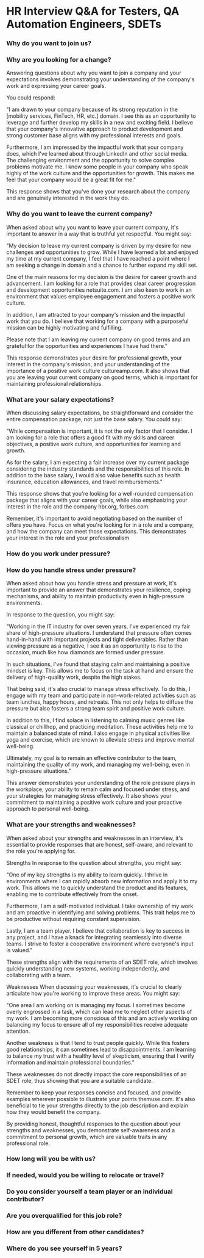 # HR Interview Q&amp;A for Testers, QA Automation Engineers, SDETs

### Why do you want to join us?
### Why are you looking for a change?

Answering questions about why you want to join a company and your expectations involves demonstrating your understanding of the company's work and expressing your career goals.

You could respond:

"I am drawn to your company because of its strong reputation in the [mobility services, FinTech, HR, etc.] domain. I see this as an opportunity to leverage and further develop my skills in a new and exciting field. I believe that your company's innovative approach to product development and strong customer base aligns with my professional interests and goals.

Furthermore, I am impressed by the impactful work that your company does, which I've learned about through LinkedIn and other social media. The challenging environment and the opportunity to solve complex problems motivate me. I know some people in your company who speak highly of the work culture and the opportunities for growth. This makes me feel that your company would be a great fit for me."

This response shows that you've done your research about the company and are genuinely interested in the work they do.

### Why do you want to leave the current company?

When asked about why you want to leave your current company, it's important to answer in a way that is truthful yet respectful. You might say:

"My decision to leave my current company is driven by my desire for new challenges and opportunities to grow. While I have learned a lot and enjoyed my time at my current company, I feel that I have reached a point where I am seeking a change in domain and a chance to further expand my skill set.

One of the main reasons for my decision is the desire for career growth and advancement. I am looking for a role that provides clear career progression and development opportunities netsuite.com. I am also keen to work in an environment that values employee engagement and fosters a positive work culture.

In addition, I am attracted to your company's mission and the impactful work that you do. I believe that working for a company with a purposeful mission can be highly motivating and fulfilling.

Please note that I am leaving my current company on good terms and am grateful for the opportunities and experiences I have had there."

This response demonstrates your desire for professional growth, your interest in the company's mission, and your understanding of the importance of a positive work culture cultureamp.com. It also shows that you are leaving your current company on good terms, which is important for maintaining professional relationships.

### What are your salary expectations?

When discussing salary expectations, be straightforward and consider the entire compensation package, not just the base salary. You could say:

"While compensation is important, it is not the only factor that I consider. I am looking for a role that offers a good fit with my skills and career objectives, a positive work culture, and opportunities for learning and growth.

As for the salary, I am expecting a fair increase over my current package considering the industry standards and the responsibilities of this role. In addition to the base salary, I would also value benefits such as health insurance, education allowances, and travel reimbursements."

This response shows that you're looking for a well-rounded compensation package that aligns with your career goals, while also emphasizing your interest in the role and the company hbr.org, forbes.com.

Remember, it's important to avoid negotiating based on the number of offers you have. Focus on what you're looking for in a role and a company, and how the company can meet those expectations. This demonstrates your interest in the role and your professionalism

### How do you work under pressure?
### How do you handle stress under pressure?

When asked about how you handle stress and pressure at work, it's important to provide an answer that demonstrates your resilience, coping mechanisms, and ability to maintain productivity even in high-pressure environments.

In response to the question, you might say:

"Working in the IT industry for over seven years, I've experienced my fair share of high-pressure situations. I understand that pressure often comes hand-in-hand with important projects and tight deliverables. Rather than viewing pressure as a negative, I see it as an opportunity to rise to the occasion, much like how diamonds are formed under pressure.

In such situations, I've found that staying calm and maintaining a positive mindset is key. This allows me to focus on the task at hand and ensure the delivery of high-quality work, despite the high stakes.

That being said, it's also crucial to manage stress effectively. To do this, I engage with my team and participate in non-work-related activities such as team lunches, happy hours, and retreats. This not only helps to diffuse the pressure but also fosters a strong team spirit and positive work culture.

In addition to this, I find solace in listening to calming music genres like classical or chillhop, and practicing meditation. These activities help me to maintain a balanced state of mind. I also engage in physical activities like yoga and exercise, which are known to alleviate stress and improve mental well-being.

Ultimately, my goal is to remain an effective contributor to the team, maintaining the quality of my work, and managing my well-being, even in high-pressure situations."

This answer demonstrates your understanding of the role pressure plays in the workplace, your ability to remain calm and focused under stress, and your strategies for managing stress effectively. It also shows your commitment to maintaining a positive work culture and your proactive approach to personal well-being.

### What are your strengths and weaknesses?

When asked about your strengths and weaknesses in an interview, it's essential to provide responses that are honest, self-aware, and relevant to the role you're applying for.

Strengths
In response to the question about strengths, you might say:

"One of my key strengths is my ability to learn quickly. I thrive in environments where I can rapidly absorb new information and apply it to my work. This allows me to quickly understand the product and its features, enabling me to contribute effectively from the onset.

Furthermore, I am a self-motivated individual. I take ownership of my work and am proactive in identifying and solving problems. This trait helps me to be productive without requiring constant supervision.

Lastly, I am a team player. I believe that collaboration is key to success in any project, and I have a knack for integrating seamlessly into diverse teams. I strive to foster a cooperative environment where everyone's input is valued."

These strengths align with the requirements of an SDET role, which involves quickly understanding new systems, working independently, and collaborating with a team.

Weaknesses
When discussing your weaknesses, it's crucial to clearly articulate how you're working to improve these areas. You might say:

"One area I am working on is managing my focus. I sometimes become overly engrossed in a task, which can lead me to neglect other aspects of my work. I am becoming more conscious of this and am actively working on balancing my focus to ensure all of my responsibilities receive adequate attention.

Another weakness is that I tend to trust people quickly. While this fosters good relationships, it can sometimes lead to disappointments. I am learning to balance my trust with a healthy level of skepticism, ensuring that I verify information and maintain professional boundaries."

These weaknesses do not directly impact the core responsibilities of an SDET role, thus showing that you are a suitable candidate.

Remember to keep your responses concise and focused, and provide examples wherever possible to illustrate your points themuse.com. It's also beneficial to tie your strengths directly to the job description and explain how they would benefit the company.

By providing honest, thoughtful responses to the question about your strengths and weaknesses, you demonstrate self-awareness and a commitment to personal growth, which are valuable traits in any professional role.

### How long will you be with us?

### If needed, would you be willing to relocate or travel?

### Do you consider yourself a team player or an individual contributor?

### Are you overqualified for this job role?

### How are you different from other candidates?

### Where do you see yourself in 5 years?






